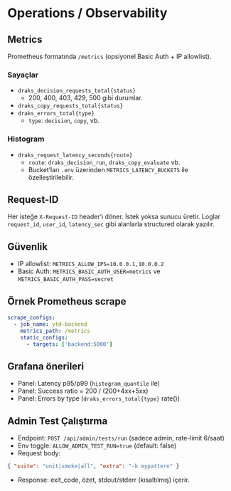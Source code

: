 # Operations / Observability

## Metrics
Prometheus formatında `/metrics` (opsiyonel Basic Auth + IP allowlist).

### Sayaçlar
- `draks_decision_requests_total{status}`
  - 200, 400, 403, 429, 500 gibi durumlar.
- `draks_copy_requests_total{status}`
- `draks_errors_total{type}`
  - `type`: `decision`, `copy`, vb.

### Histogram
- `draks_request_latency_seconds{route}`
  - `route`: `draks_decision_run`, `draks_copy_evaluate` vb.
  - Bucket’ları `.env` üzerinden `METRICS_LATENCY_BUCKETS` ile özelleştirilebilir.

## Request-ID
Her isteğe `X-Request-ID` header’ı döner. İstek yoksa sunucu üretir.
Loglar `request_id`, `user_id`, `latency_sec` gibi alanlarla structured olarak yazılır.

## Güvenlik
- IP allowlist: `METRICS_ALLOW_IPS=10.0.0.1,10.0.0.2`
- Basic Auth: `METRICS_BASIC_AUTH_USER=metrics` ve `METRICS_BASIC_AUTH_PASS=secret`

## Örnek Prometheus scrape
```yaml
scrape_configs:
  - job_name: ytd-backend
    metrics_path: /metrics
    static_configs:
      - targets: ['backend:5000']
```

## Grafana önerileri
- Panel: Latency p95/p99 (`histogram_quantile` ile)
- Panel: Success ratio = 200 / (200+4xx+5xx)
- Panel: Errors by type (`draks_errors_total{type}` rate())

## Admin Test Çalıştırma
- Endpoint: `POST /api/admin/tests/run` (sadece admin, rate-limit 6/saat)
- Env toggle: `ALLOW_ADMIN_TEST_RUN=true` (default: false)
- Request body:
```json
{ "suite": "unit|smoke|all", "extra": "-k mypattern" }
```
- Response: exit_code, özet, stdout/stderr (kısaltılmış) içerir.
